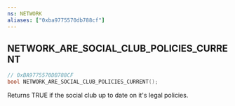 ```yaml
---
ns: NETWORK
aliases: ["0xba9775570db788cf"]
---
```

## NETWORK_ARE_SOCIAL_CLUB_POLICIES_CURRENT

```c
// 0xBA9775570DB788CF
bool NETWORK_ARE_SOCIAL_CLUB_POLICIES_CURRENT();
```

Returns TRUE if the social club up to date on it's legal policies.

